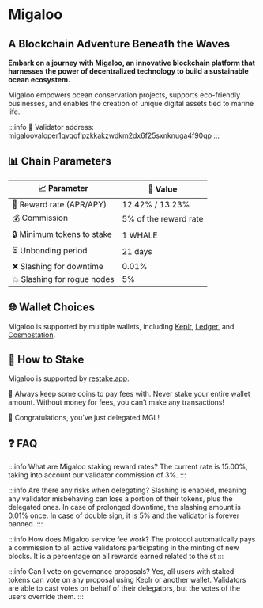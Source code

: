# Migaloo
## A Blockchain Adventure Beneath the Waves

**Embark on a journey with Migaloo, an innovative blockchain platform that harnesses the power of decentralized technology to build a sustainable ocean ecosystem.** 

Migaloo empowers ocean conservation projects, supports eco-friendly businesses, and enables the creation of unique digital assets tied to marine life.

:::info
🔐 Validator address: <a href="https://migaloo.explorers.guru/validator/migaloovaloper1qvqqflpzkkakzwdkm2dx6f25sxnknuga4f90qp" target="_blank" rel="noopener noreferrer">migaloovaloper1qvqqflpzkkakzwdkm2dx6f25sxnknuga4f90qp</a>
:::

## 📊 Chain Parameters

| 📈 Parameter                | 🎯 Value              |
|-----------------------------|-----------------------|
| 🎁 Reward rate (APR/APY)    | 12.42% / 13.23%       |
| 💰 Commission               | 5% of the reward rate |
| 🔒 Minimum tokens to stake  | 1 WHALE                 |
| ⏳ Unbonding period          | 21 days               |
| ❌ Slashing for downtime     | 0.01%                 |
| 💥 Slashing for rogue nodes | 5%                    |

## 🌐 Wallet Choices

Migaloo is supported by multiple wallets, including <a href="https://wallet.keplr.app/" target="_blank" rel="noopener noreferrer">Keplr</a>, <a href="https://www.ledger.com" target="_blank" rel="noopener noreferrer">Ledger</a>, and <a href="https://cosmostation.io" target="_blank" rel="noopener noreferrer">Cosmostation</a>.

## 🏁 How to Stake

Migaloo is supported by
<a href="https://restake.app/migaloo/migaloovaloper1qvqqflpzkkakzwdkm2dx6f25sxnknuga4f90qp" target="_blank" rel="noopener noreferrer">restake.app</a>.

🚨 Always keep some coins to pay fees with. Never stake your entire wallet amount. Without money for fees, you can’t make any transactions!

🎉 Congratulations, you’ve just delegated MGL!

## ❓ FAQ

:::info What are Migaloo staking reward rates?
The current rate is 15.00%, taking into account our validator commission of 3%.
:::

:::info Are there any risks when delegating?
Slashing is enabled, meaning any validator misbehaving can lose a portion of their tokens, plus the delegated ones.
In case of prolonged downtime, the slashing amount is 0.01% once. In case of double sign, it is 5% and the validator is forever banned.
:::

:::info How does Migaloo service fee work?
The protocol automatically pays a commission to all active validators participating in the minting of new blocks. It is a percentage on all rewards earned related to the st
:::

:::info Can I vote on governance proposals?
Yes, all users with staked tokens can vote on any proposal using Keplr or another wallet.
Validators are able to cast votes on behalf of their delegators, but the votes of the users override them.
:::
